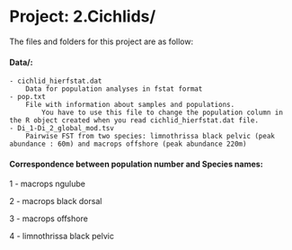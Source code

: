 
# Project: 2.Cichlids/

The files and folders for this project are as follow:

#### Data/:
	- cichlid_hierfstat.dat 
		Data for population analyses in fstat format
	- pop.txt 
		File with information about samples and populations. 
    		You have to use this file to change the population column in the R object created when you read cichlid_hierfstat.dat file.
	- Di_1-Di_2_global_mod.tsv 
		Pairwise FST from two species: limnothrissa black pelvic (peak abundance : 60m) and macrops offshore (peak abundance 220m)


#### Correspondence between population number and Species names:
1 - macrops ngulube

2 - macrops black dorsal

3 - macrops offshore

4 - limnothrissa black pelvic

